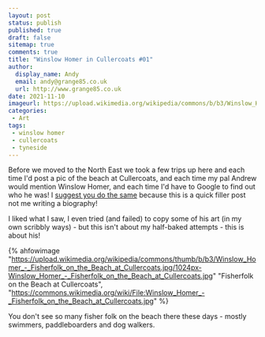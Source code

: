 ```yaml
---
layout: post
status: publish
published: true 
draft: false
sitemap: true
comments: true
title: "Winslow Homer in Cullercoats #01"
author:
  display_name: Andy
  email: andy@grange85.co.uk
  url: http://www.grange85.co.uk
date: 2021-11-10
imageurl: https://upload.wikimedia.org/wikipedia/commons/b/b3/Winslow_Homer_-_Fisherfolk_on_the_Beach_at_Cullercoats.jpg
categories:
 - Art
tags:
 - winslow homer
 - cullercoats
 - tyneside
---
```

Before we moved to the North East we took a few trips up here and each time I'd post a pic of the beach at Cullercoats, and each time my pal Andrew would mention Winslow Homer, and each time I'd have to Google to find out who he was! I [suggest you do the same](https://en.wikipedia.org/wiki/Winslow_Homer) because this is a quick filler post not me writing a biography!

I liked what I saw, I even tried (and failed) to copy some of his art (in my own scribbly ways) - but this isn't about my half-baked attempts - this is about his!

{% ahfowimage "https://upload.wikimedia.org/wikipedia/commons/thumb/b/b3/Winslow_Homer_-_Fisherfolk_on_the_Beach_at_Cullercoats.jpg/1024px-Winslow_Homer_-_Fisherfolk_on_the_Beach_at_Cullercoats.jpg" "Fisherfolk on the Beach at Cullercoats", "https://commons.wikimedia.org/wiki/File:Winslow_Homer_-_Fisherfolk_on_the_Beach_at_Cullercoats.jpg" %}

You don't see so many fisher folk on the beach there these days - mostly swimmers, paddleboarders and dog walkers.
